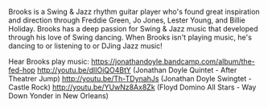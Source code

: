 Brooks is a Swing & Jazz rhythm guitar player who's found great inspiration and direction through Freddie Green, Jo Jones, Lester Young, and Billie Holiday. Brooks has a deep passion for Swing & Jazz music that developed through his love of Swing dancing. When Brooks isn't playing music, he's dancing to or listening to or DJing Jazz music!


Hear Brooks play music:
https://jonathandoyle.bandcamp.com/album/the-fed-hop
http://youtu.be/dlIOiQO4BtY (Jonathan Doyle Quintet - After Theatrer Jump)
http://youtu.be/Th-TDynahJs (Jonathan Doyle Swingtet - Castle Rock)
http://youtu.be/YUwNz8Ax8Zk (Floyd Domino All Stars - Way Down Yonder in New Orleans)